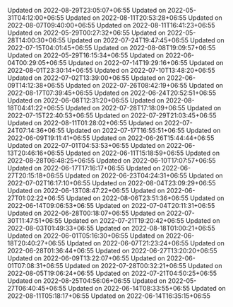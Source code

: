 
Updated on 2022-08-29T23:05:07+06:55
Updated on 2022-05-31T04:12:00+06:55
Updated on 2022-08-11T20:53:28+06:55
Updated on 2022-08-07T09:40:00+06:55
Updated on 2022-08-11T16:41:23+06:55
Updated on 2022-05-29T00:27:32+06:55
Updated on 2022-05-28T14:00:30+06:55
Updated on 2022-07-24T19:47:45+06:55
Updated on 2022-07-15T04:01:45+06:55
Updated on 2022-08-08T19:09:57+06:55
Updated on 2022-05-29T16:15:34+06:55
Updated on 2022-06-04T00:29:05+06:55
Updated on 2022-07-14T19:29:16+06:55
Updated on 2022-08-01T23:30:14+06:55
Updated on 2022-07-10T13:48:20+06:55
Updated on 2022-07-02T13:39:00+06:55
Updated on 2022-06-09T14:12:38+06:55
Updated on 2022-07-26T08:42:19+06:55
Updated on 2022-08-17T07:39:45+06:55
Updated on 2022-06-24T20:52:51+06:55
Updated on 2022-06-08T12:31:20+06:55
Updated on 2022-08-18T04:41:22+06:55
Updated on 2022-07-28T17:18:09+06:55
Updated on 2022-07-15T22:40:53+06:55
Updated on 2022-07-29T21:03:45+06:55
Updated on 2022-08-11T01:28:02+06:55
Updated on 2022-07-24T07:14:36+06:55
Updated on 2022-07-17T16:55:51+06:55
Updated on 2022-06-09T19:11:41+06:55
Updated on 2022-06-26T15:44:44+06:55
Updated on 2022-07-01T04:53:53+06:55
Updated on 2022-06-13T20:46:16+06:55
Updated on 2022-06-11T15:18:59+06:55
Updated on 2022-08-28T06:48:25+06:55
Updated on 2022-06-10T17:07:57+06:55
Updated on 2022-06-17T17:16:17+06:55
Updated on 2022-06-27T20:15:18+06:55
Updated on 2022-06-23T04:24:31+06:55
Updated on 2022-07-02T16:17:10+06:55
Updated on 2022-08-04T23:09:29+06:55
Updated on 2022-06-13T08:47:22+06:55
Updated on 2022-06-27T01:02:22+06:55
Updated on 2022-08-06T23:51:36+06:55
Updated on 2022-06-14T09:06:53+06:55
Updated on 2022-07-04T20:11:31+06:55
Updated on 2022-06-28T00:18:07+06:55
Updated on 2022-07-30T11:47:51+06:55
Updated on 2022-07-21T19:20:42+06:55
Updated on 2022-08-03T01:49:33+06:55
Updated on 2022-08-18T01:00:21+06:55
Updated on 2022-06-01T05:16:30+06:55
Updated on 2022-06-18T20:40:27+06:55
Updated on 2022-06-07T21:23:24+06:55
Updated on 2022-06-28T01:36:44+06:55
Updated on 2022-06-27T13:20:20+06:55
Updated on 2022-06-09T13:22:07+06:55
Updated on 2022-06-01T07:08:31+06:55
Updated on 2022-07-28T00:32:21+06:55
Updated on 2022-08-05T19:06:24+06:55
Updated on 2022-07-21T04:50:25+06:55
Updated on 2022-08-25T04:56:06+06:55
Updated on 2022-05-27T06:40:45+06:55
Updated on 2022-06-14T08:33:55+06:55
Updated on 2022-08-11T05:18:17+06:55
Updated on 2022-06-14T16:35:15+06:55